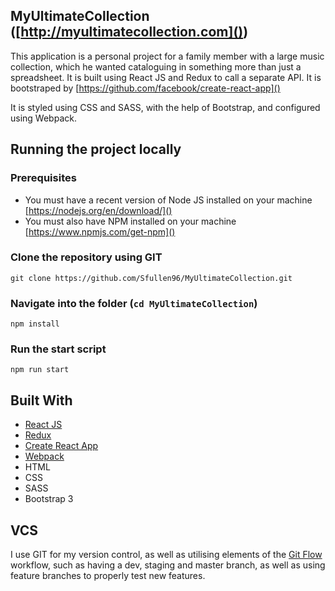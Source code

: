 ## MyUltimateCollection ([http://myultimatecollection.com]())
This application is a personal project for a family member with a large music collection, which he wanted cataloguing in something more than just a spreadsheet.
It is built using React JS and Redux to call a separate API. It is bootstraped by [https://github.com/facebook/create-react-app]()

It is styled using CSS and SASS, with the help of Bootstrap, and configured using Webpack.

## Running the project locally
### Prerequisites
- You must have a recent version of Node JS installed on your machine [https://nodejs.org/en/download/]()
- You must also have NPM installed on your machine [https://www.npmjs.com/get-npm]()

### Clone the repository using GIT
```
git clone https://github.com/Sfullen96/MyUltimateCollection.git
```

### Navigate into the folder (```cd MyUltimateCollection```)
``` 
npm install
```
### Run the start script
```
npm run start
```
## Built With
- [React JS](https://reactjs.org/)
- [Redux](https://redux.js.org/)
- [Create React App](https://github.com/facebook/create-react-app)
- [Webpack](https://webpack.js.org/)
- HTML
- CSS
- SASS
- Bootstrap 3

## VCS
I use GIT for my version control, as well as utilising elements of the [Git Flow](https://www.atlassian.com/git/tutorials/comparing-workflows/gitflow-workflow) workflow, such as having a dev, staging and master branch, as well as using feature branches to properly test new features.
